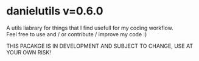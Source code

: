 # danielutils v=0.6.0
A utils liabrary for things that I find usefull for my coding workflow.\
Feel free to use and / or contribute / improve my code :)

THIS PACAKGE IS IN DEVELOPMENT AND SUBJECT TO CHANGE, USE AT YOUR OWN RISK!